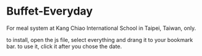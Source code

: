# Buffet-Everyday
For meal system at Kang Chiao International School in Taipei, Taiwan, only.

to install, open the js file, select everything and drang it to your bookmark bar.
to use it, click it after you chose the date.
